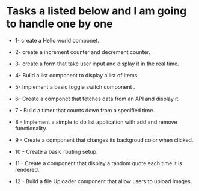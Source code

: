 # Tasks a listed below and I am going to handle one by one

* 1- create a Hello world componet.

* 2- create a increment counter and decrement counter.

* 3- create a form that take user input and display it in the real time.

* 4- Build a list component to display a list of items.  
 
* 5- Implement a basic toggle switch component .

* 6- Create a componet that fetches data from an API and display it.

* 7 - Build a timer that counts down from a specified time.

* 8 - Implement a simple to do list application with add and remove functionality.

* 9 - Create a component that changes its backgroud color when clicked.

* 10 - Create a basic routing setup.

* 11 - Create a component that display a random quote each time it is rendered.

* 12 - Build a file Uploader component that allow users to upload images.
